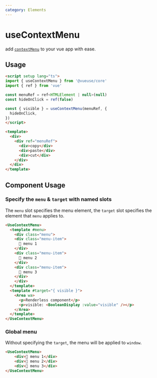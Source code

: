 ```yaml
---
category: Elements
---
```


# useContextMenu

add [`contextMenu`](https://developer.mozilla.org/en-US/docs/Web/API/Element/contextmenu_event) to your vue app with ease.

## Usage

```html
<script setup lang="ts">
import { useContextMenu } from '@vueuse/core'
import { ref } from 'vue'

const menuRef = ref<HTMLElement | null>(null)
const hideOnClick = ref(false)

const { visible } = useContextMenu(menuRef, {
  hideOnClick,
})
</script>

<template>
  <div>
    <div ref="menuRef">
      <div>copy</div>
      <div>paste</div>
      <div>cut</div>
    </div>
  </div>
</template>

```

## Component Usage

### Specify the `menu` & `target` with named slots

The `menu` slot specifies the menu element, the `target` slot specifies the element that `menu` applies to. 

```html
<UseContextMenu>
  <template #menu>
    <div class="menu">
    <div class="menu-item">
      🚀 menu 1
    </div>
    <div class="menu-item">
      🎁 menu 2
    </div>
    <div class="menu-item">
      💖 menu 3
    </div>
    </div>
  </template>
  <template #target="{ visible }">
    <Area wa>
      <p>Renderless component</p>
      <p>visible: <BooleanDisplay :value="visible" /></p>
    </Area>
  </template>
</UseContextMenu>
```

### Global menu

Without specifying the `target`, the menu will be applied to `window`.

```html
<UseContextMenu>
    <div>🚀 menu 1</div>
    <div>🎁 menu 2</div>
    <div>💖 menu 3</div>
</UseContextMenu>
```
